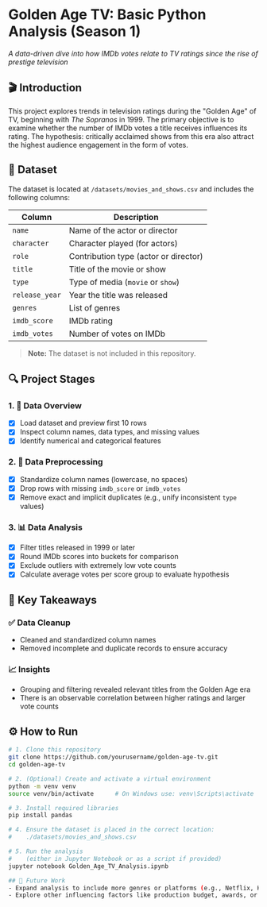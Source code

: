 # Golden Age TV: Basic Python Analysis (Season 1)
_A data-driven dive into how IMDb votes relate to TV ratings since the rise of prestige television_

## 🎬 Introduction

This project explores trends in television ratings during the "Golden Age" of TV, beginning with *The Sopranos* in 1999. The primary objective is to examine whether the number of IMDb votes a title receives influences its rating. The hypothesis: critically acclaimed shows from this era also attract the highest audience engagement in the form of votes.

## 📁 Dataset

The dataset is located at `/datasets/movies_and_shows.csv` and includes the following columns:

| Column         | Description                                     |
|----------------|-------------------------------------------------|
| `name`         | Name of the actor or director                   |
| `character`    | Character played (for actors)                   |
| `role`         | Contribution type (actor or director)           |
| `title`        | Title of the movie or show                      |
| `type`         | Type of media (`movie` or `show`)               |
| `release_year` | Year the title was released                     |
| `genres`       | List of genres                                  |
| `imdb_score`   | IMDb rating                                     |
| `imdb_votes`   | Number of votes on IMDb                         |

> **Note:** The dataset is not included in this repository. 

## 🔍 Project Stages

### 1. 🧐 Data Overview
- [x] Load dataset and preview first 10 rows
- [x] Inspect column names, data types, and missing values
- [x] Identify numerical and categorical features

### 2. 🧹 Data Preprocessing
- [x] Standardize column names (lowercase, no spaces)
- [x] Drop rows with missing `imdb_score` or `imdb_votes`
- [x] Remove exact and implicit duplicates (e.g., unify inconsistent `type` values)

### 3. 📊 Data Analysis
- [x] Filter titles released in 1999 or later
- [x] Round IMDb scores into buckets for comparison
- [x] Exclude outliers with extremely low vote counts
- [x] Calculate average votes per score group to evaluate hypothesis

## 📝 Key Takeaways

### ✅ Data Cleanup
- Cleaned and standardized column names
- Removed incomplete and duplicate records to ensure accuracy

### 📈 Insights
- Grouping and filtering revealed relevant titles from the Golden Age era
- There is an observable correlation between higher ratings and larger vote counts

## ⚙️ How to Run

```bash
# 1. Clone this repository
git clone https://github.com/yourusername/golden-age-tv.git
cd golden-age-tv

# 2. (Optional) Create and activate a virtual environment
python -m venv venv
source venv/bin/activate      # On Windows use: venv\Scripts\activate

# 3. Install required libraries
pip install pandas

# 4. Ensure the dataset is placed in the correct location:
#    ./datasets/movies_and_shows.csv

# 5. Run the analysis
#    (either in Jupyter Notebook or as a script if provided)
jupyter notebook Golden_Age_TV_Analysis.ipynb

## 🚀 Future Work
- Expand analysis to include more genres or platforms (e.g., Netflix, HBO, AMC)
- Explore other influencing factors like production budget, awards, or critical reviews

